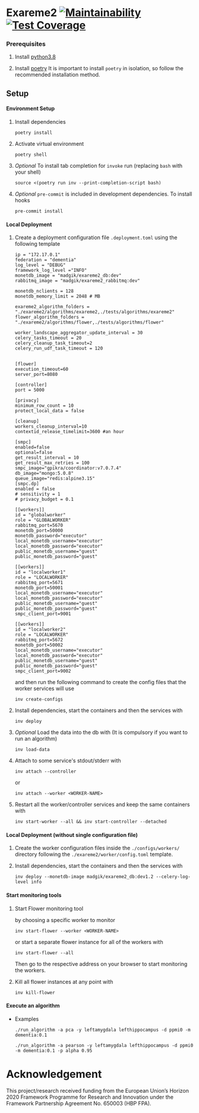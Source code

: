 # Exareme2 [![Maintainability](https://api.codeclimate.com/v1/badges/48216c43e4acff2fd7eb/maintainability)](https://codeclimate.com/github/madgik/exareme2/maintainability) [![Test Coverage](https://api.codeclimate.com/v1/badges/48216c43e4acff2fd7eb/test_coverage)](https://codeclimate.com/github/madgik/exareme2/test_coverage)

### Prerequisites

1. Install [python3.8](https://www.python.org/downloads/ "python3.8")

1. Install [poetry](https://python-poetry.org/ "poetry")
   It is important to install `poetry` in isolation, so follow the
   recommended installation method.

## Setup

#### Environment Setup

1. Install dependencies

   ```
   poetry install
   ```

1. Activate virtual environment

   ```
   poetry shell
   ```

1. *Optional* To install tab completion for `invoke` run  (replacing `bash` with your shell)

   ```
   source <(poetry run inv --print-completion-script bash)
   ```

1. _Optional_ `pre-commit` is included in development dependencies. To install hooks

   ```
   pre-commit install
   ```

#### Local Deployment

1. Create a deployment configuration file `.deployment.toml` using the following template

   ```
   ip = "172.17.0.1"
   federation = "dementia"
   log_level = "DEBUG"
   framework_log_level ="INFO"
   monetdb_image = "madgik/exareme2_db:dev"
   rabbitmq_image = "madgik/exareme2_rabbitmq:dev"

   monetdb_nclients = 128
   monetdb_memory_limit = 2048 # MB

   exareme2_algorithm_folders = "./exareme2/algorithms/exareme2,./tests/algorithms/exareme2"
   flower_algorithm_folders = "./exareme2/algorithms/flower,./tests/algorithms/flower"

   worker_landscape_aggregator_update_interval = 30
   celery_tasks_timeout = 20
   celery_cleanup_task_timeout=2
   celery_run_udf_task_timeout = 120


   [flower]
   execution_timeout=60
   server_port=8080

   [controller]
   port = 5000

   [privacy]
   minimum_row_count = 10
   protect_local_data = false

   [cleanup]
   workers_cleanup_interval=10
   contextid_release_timelimit=3600 #an hour

   [smpc]
   enabled=false
   optional=false
   get_result_interval = 10
   get_result_max_retries = 100
   smpc_image="gpikra/coordinator:v7.0.7.4"
   db_image="mongo:5.0.8"
   queue_image="redis:alpine3.15"
   [smpc.dp]
   enabled = false
   # sensitivity = 1
   # privacy_budget = 0.1

   [[workers]]
   id = "globalworker"
   role = "GLOBALWORKER"
   rabbitmq_port=5670
   monetdb_port=50000
   monetdb_password="executor"
   local_monetdb_username="executor"
   local_monetdb_password="executor"
   public_monetdb_username="guest"
   public_monetdb_password="guest"

   [[workers]]
   id = "localworker1"
   role = "LOCALWORKER"
   rabbitmq_port=5671
   monetdb_port=50001
   local_monetdb_username="executor"
   local_monetdb_password="executor"
   public_monetdb_username="guest"
   public_monetdb_password="guest"
   smpc_client_port=9001

   [[workers]]
   id = "localworker2"
   role = "LOCALWORKER"
   rabbitmq_port=5672
   monetdb_port=50002
   local_monetdb_username="executor"
   local_monetdb_password="executor"
   public_monetdb_username="guest"
   public_monetdb_password="guest"
   smpc_client_port=9002

   ```

   and then run the following command to create the config files that the worker services will use

   ```
   inv create-configs
   ```

1. Install dependencies, start the containers and then the services with

   ```
   inv deploy
   ```

1. _Optional_ Load the data into the db with
   (It is compulsory if you want to run an algorithm)

   ```
   inv load-data
   ```

1. Attach to some service's stdout/stderr with

   ```
   inv attach --controller
   ```

   or

   ```
   inv attach --worker <WORKER-NAME>
   ```

1. Restart all the worker/controller services and keep the same containers with

   ```
   inv start-worker --all && inv start-controller --detached
   ```

#### Local Deployment (without single configuration file)

1. Create the worker configuration files inside the `./configs/workers/` directory following the `./exareme2/worker/config.toml` template.

1. Install dependencies, start the containers and then the services with

   ```
   inv deploy --monetdb-image madgik/exareme2_db:dev1.2 --celery-log-level info
   ```

#### Start monitoring tools

1. Start Flower monitoring tool

   by choosing a specific worker to monitor

   ```
   inv start-flower --worker <WORKER-NAME>
   ```

   or start a separate flower instance for all of the workers with

   ```
   inv start-flower --all
   ```

   Then go to the respective address on your browser to start monitoring the workers.

1. Kill all flower instances at any point with

   ```
   inv kill-flower
   ```

#### Execute an algorithm

- Examples
  ```
  ./run_algorithm -a pca -y leftamygdala lefthippocampus -d ppmi0 -m dementia:0.1
  ```
  ```
  ./run_algorithm -a pearson -y leftamygdala lefthippocampus -d ppmi0 -m dementia:0.1 -p alpha 0.95
  ```

# Acknowledgement

This project/research received funding from the European Union’s Horizon 2020 Framework Programme for Research and Innovation under the Framework Partnership Agreement No. 650003 (HBP FPA).
